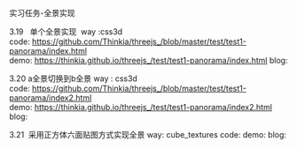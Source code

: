 实习任务-全景实现

3.19   单个全景实现 
way  :css3d<br>
code: https://github.com/Thinkia/threejs_/blob/master/test/test1-panorama/index.html<br>
demo: https://thinkia.github.io/threejs_/test/test1-panorama/index.html 
blog: 

3.20  a全景切换到b全景
way :  css3d<br>
code:  https://github.com/Thinkia/threejs_/blob/master/test/test1-panorama/index2.html <br>
demo:  https://thinkia.github.io/threejs_/test/test1-panorama/index2.html
blog:  

3.21  采用正方体六面贴图方式实现全景
way: cube_textures
code:
demo:
blog:



